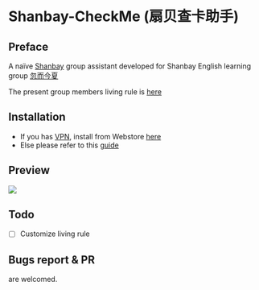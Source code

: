 # Shanbay-CheckMe (扇贝查卡助手)

## Preface
A naïve [Shanbay](https://www.shanbay.com) group assistant developed for Shanbay English learning group [忽而今夏](https://www.shanbay.com/team/detail/381970/)

The present group members living rule is [here](https://www.shanbay.com/team/detail/381970/)

## Installation

- If you has [VPN](https://zh.wikipedia.org/wiki/%E8%99%9B%E6%93%AC%E7%A7%81%E4%BA%BA%E7%B6%B2%E8%B7%AF), install from Webstore [here](https://chrome.google.com/webstore/detail/shanbay-checkme/lkfbgfmcjklnaaachgilcjkfpebjooba)
- Else please refer to this [guide](https://github.com/VoldikSS/HelloElectsys#%E5%AE%89%E8%A3%85)

## Preview

![](https://user-images.githubusercontent.com/20282795/47249513-b8eae080-d446-11e8-80b3-ca0f456cbc45.gif)

## Todo

- [ ] Customize living rule

## Bugs report & PR

are welcomed.
